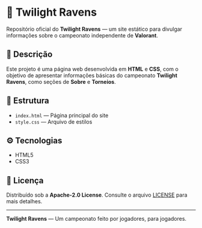 # 🦅 Twilight Ravens

Repositório oficial do **Twilight Ravens** — um site estático para divulgar informações sobre o campeonato independente de **Valorant**.

## 📌 Descrição

Este projeto é uma página web desenvolvida em **HTML** e **CSS**, com o objetivo de apresentar informações básicas do campeonato **Twilight Ravens**, como seções de **Sobre** e **Torneios**.

## 📁 Estrutura

- `index.html` — Página principal do site
- `style.css` — Arquivo de estilos

## ⚙️ Tecnologias

- HTML5
- CSS3

## 📝 Licença

Distribuído sob a **Apache-2.0 License**. Consulte o arquivo [LICENSE](LICENSE) para mais detalhes.

---

**Twilight Ravens** — Um campeonato feito por jogadores, para jogadores.
